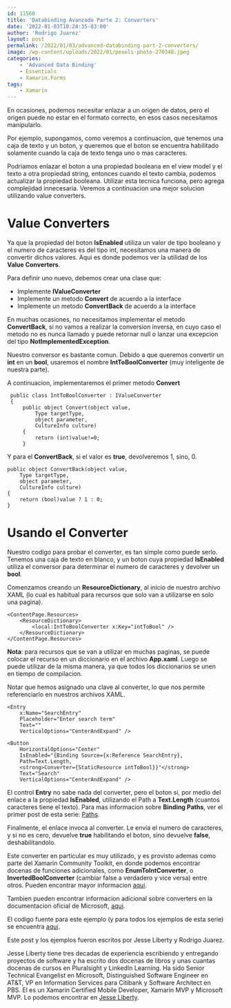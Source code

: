 ```yaml
---
id: 11560
title: 'Databinding Avanzado Parte 2: Converters'
date: '2022-01-03T10:24:35-03:00'
author: 'Rodrigo Juarez'
layout: post
permalink: /2022/01/03/advanced-databinding-part-2-converters/
image: /wp-content/uploads/2022/01/pexels-photo-270348.jpeg
categories:
    - 'Advanced Data Binding'
    - Essentials
    - Xamarin.Forms
tags:
    - Xamarin
---
```


En ocasiones, podemos necesitar enlazar a un origen de datos, pero el origen puede no estar en el formato correcto, en esos casos necesitamos manipularlo.

Por ejemplo, supongamos, como veremos a continuacion, que tenemos una caja de texto y un boton, y queremos que el boton se encuentra habilitado solamente cuando la caja de texto tenga uno o mas caracteres.

Podriamos enlazar el boton a una propiedad booleana en el view model y el texto a otra propiedad string, entonces cuando el texto cambia, podemos actualizar la propiedad booleana. Utilizar esta tecnica funciona, pero agrega complejidad innecesaria. Veremos a continuacion una mejor solucion utilizando value converters.

# Value Converters

Ya que la propiedad del boton **IsEnabled** utiliza un valor de tipo booleano y el numero de caracteres es del tipo int, necesitamos una manera de convertir dichos valores. Aqui es donde podemos ver la utilidad de los **Value Converters**.

Para definir uno nuevo, debemos crear una clase que:

- Implemente **IValueConverter**
- Implemente un metodo **Convert** de acuerdo a la interface
- Implemente un metodo **ConvertBack** de acuerdo a la interface

En muchas ocasiones, no necesitamos implementar el metodo **ConvertBack**, si no vamos a realizar la conversion inversa, en cuyo caso el metodo no es nunca llamado y puede retornar null o lanzar una excepcion del tipo **NotImplementedException**.

Nuestro conversor es bastante comun. Debido a que queremos convertir un **int** en un **bool**, usaremos el nombre **IntToBoolConverter** (muy inteligente de nuestra parte).

A continuacion, implementaremos el primer metodo **Convert**

```
 public class IntToBoolConverter : IValueConverter
 {
     public object Convert(object value, 
         Type targetType, 
         object parameter, 
         CultureInfo culture)
     {
         return (int)value!=0;
     }
```

Y para el **ConvertBack**, si el valor es **true**, devolveremos 1, sino, 0.

```
public object ConvertBack(object value,
    Type targetType, 
    object parameter,
    CultureInfo culture)
{
    return (bool)value ? 1 : 0;
}
```

# Usando el Converter

Nuestro codigo para probar el converter, es tan simple como puede serlo. Tenemos una caja de texto en blanco, y un boton cuya propiedad **IsEnabled** utiliza el conversor para determinar el numero de caracteres y devolver un **bool**.

Comenzamos creando un **ResourceDictionary**, al inicio de nuestro archivo XAML (lo cual es habitual para recursos que solo van a utilizarse en solo una pagina).

```
<ContentPage.Resources>
	<ResourceDictionary>
		<local:IntToBoolConverter x:Key="intToBool" />
	</ResourceDictionary>
</ContentPage.Resources>
```

**Nota**: para recursos que se van a utilizar en muchas paginas, se puede colocar el recurso en un diccionario en el archivo **App.xaml**. Luego se puede utilizar de la misma manera, ya que todos los diccionarios se unen en tiempo de compilacion.

Notar que hemos asignado una clave al converter, lo que nos permite referenciarlo en nuestros archivos XAML.

```
<Entry
	x:Name="SearchEntry"
	Placeholder="Enter search term"
	Text=""
	VerticalOptions="CenterAndExpand" />

<Button
	HorizontalOptions="Center"
	IsEnabled="{Binding Source={x:Reference SearchEntry},
	Path=Text.Length,
	<strong>Converter={StaticResource intToBool}}"</strong>
	Text="Search"
	VerticalOptions="CenterAndExpand" />
```

El control **Entry** no sabe nada del converter, pero el boton si, por medio del enlace a la propiedad **IsEnabled**, utilizando el Path a **Text.Length** (cuantos caracteres tiene el texto). Para mas informacion sobre **Binding Paths**, ver el primer post de esta serie: [Paths](/2021/12/29/11531/).

Finalmente, el enlace invoca al converter. Le envia el numero de caracteres, y si no es cero, devuelve **true** habilitando el boton, sino devuelve **false**, deshabilitandolo.

Este converter en particular es muy utilizado, y es provisto ademas como parte del Xamarin Community Toolkit, en donde podemos encontrar docenas de funciones adicionales, como **EnumToIntConverter**, o **InvertedBoolConverter** (cambiar false a verdadero y vice versa) entre otros. Pueden encontrar mayor informacion [aqui](https://docs.microsoft.com/en-us/xamarin/community-toolkit/).

Tambien pueden encontrar informacion adicional sobre converters en la documentacion oficial de Microsoft, [aqui](https://docs.microsoft.com/en-us/xamarin/xamarin-forms/app-fundamentals/data-binding/converters).

El codigo fuente para este ejemplo (y para todos los ejemplos de esta serie) se encuentra [aqui](https://github.com/XamEsp/XFDataBinding).

Este post y los ejemplos fueron escritos por Jesse Liberty y Rodrigo Juarez.

Jesse Liberty tiene tres decadas de experiencia escribiendo y entregando proyectos de software y ha escrito dos docenas de libros y unas cuantas docenas de cursos en Pluralsight y LinkedIn Learning. Ha sido Senior Technical Evangelist en Microsoft, Distinguished Software Engineer en AT&amp;T, VP en Information Services para Citibank y Software Architect en PBS. El es un Xamarin Certified Mobile Developer, Xamarin MVP y Microsoft MVP. Lo podemos encontrar en [Jesse Liberty](https://jesseliberty.com/).